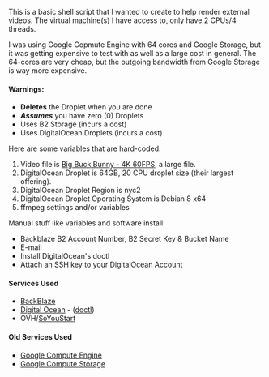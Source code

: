 This is a basic shell script that I wanted to create to help render external videos. The virtual machine(s) I have access to, only have 2 CPUs/4 threads.

I was using Google Copmute Engine with 64 cores and Google Storage, but it was getting expensive to test with as well as a large cost in general. The 64-cores are very cheap, but the outgoing bandwidth from Google Storage is way more expensive.

#### Warnings:

* **Deletes** the Droplet when you are done
* ***Assumes*** you have zero (0) Droplets
* Uses B2 Storage (incurs a cost)
* Uses DigitalOcean Droplets (incurs a cost)

Here are some variables that are hard-coded:

1. Video file is [Big Buck Bunny - 4K 60FPS](http://bbb3d.renderfarming.net/), a large file.
2. DigitalOcean Droplet is 64GB, 20 CPU droplet size (their largest offering).
3. DigitalOcean Droplet Region is nyc2
4. DigitalOcean Droplet Operating System is Debian 8 x64
5. ffmpeg settings and/or variables

Manual stuff like variables and software install:

* Backblaze B2 Account Number, B2 Secret Key & Bucket Name
* E-mail
* Install DigitalOcean's doctl
* Attach an SSH key to your DigitalOcean Account

#### Services Used

* [BackBlaze](https://www.backblaze.com)
* [Digital Ocean](https://www.digitalocean.com) - ([doctl](https://www.digitalocean.com/community/tutorials/how-to-use-doctl-the-official-digitalocean-command-line-client))
* OVH/[SoYouStart](https://www.soyoustart.com/us/)

#### Old Services Used

* [Google Compute Engine](https://cloud.google.com/compute/)
* [Google Compute Storage](https://cloud.google.com/storage/)

